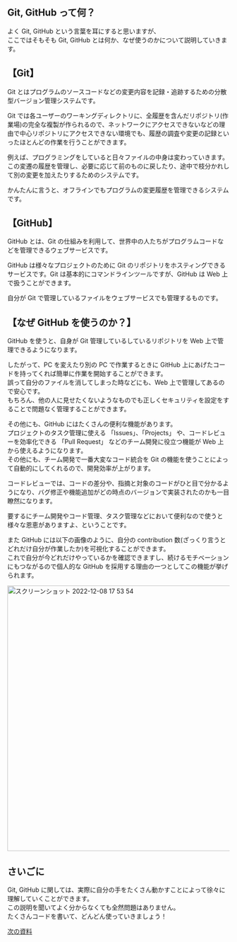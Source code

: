## Git, GitHub って何？

よく Git, GitHub という言葉を耳にすると思いますが、  
ここではそもそも Git, GitHub とは何か、なぜ使うのかについて説明していきます。

## 【Git】

Git とはプログラムのソースコードなどの変更内容を記録・追跡するための分散型バージョン管理システムです。

Git では各ユーザーのワーキングディレクトリに、全履歴を含んだリポジトリ(作業場)の完全な複製が作られるので、ネットワークにアクセスできないなどの理由で中心リポジトリにアクセスできない環境でも、履歴の調査や変更の記録といったほとんどの作業を行うことができます。

例えば、プログラミングをしていると日々ファイルの中身は変わっていきます。この変遷の履歴を管理し、必要に応じて前のものに戻したり、途中で枝分かれして別の変更を加えたりするためのシステムです。

かんたんに言うと、オフラインでもプログラムの変更履歴を管理できるシステムです。

## 【GitHub】

GitHub とは、Git の仕組みを利用して、世界中の人たちがプログラムコードなどを管理できるウェブサービスです。

GitHub は様々なプロジェクトのために Git のリポジトリをホスティングできるサービスです。Git は基本的にコマンドラインツールですが、GitHub は Web 上で扱うことができます。

自分が Git で管理しているファイルをウェブサービスでも管理するものです。

## 【なぜ GitHub を使うのか？】

GitHub を使うと、自身が Git 管理しているしているリポジトリを Web 上で管理できるようになります。

したがって、PC を変えたり別の PC で作業するときに GitHub 上にあげたコードを持ってくれば簡単に作業を開始することができます。  
誤って自分のファイルを消してしまった時などにも、Web 上で管理してあるので安心です。  
もちろん、他の人に見せたくないようなものでも正しくセキュリティを設定をすることで問題なく管理することができます。

その他にも、GitHub にはたくさんの便利な機能があります。  
プロジェクトのタスク管理に使える 「Issues」、「Projects」 や、コードレビューを効率化できる 「Pull Request」 などのチーム開発に役立つ機能が Web 上から使えるようになります。  
その他にも、チーム開発で一番大変なコード統合を Git の機能を使うことによって自動的にしてくれるので、開発効率が上がります。

コードレビューでは、コードの差分や、指摘と対象のコードがひと目で分かるようになり、バグ修正や機能追加がどの時点のバージョンで実装されたのかも一目瞭然になります。

要するにチーム開発やコード管理、タスク管理などにおいて便利なので使うと様々な恩恵がありますよ、ということです。

また GitHub には以下の画像のように、自分の contribution 数(ざっくり言うとどれだけ自分が作業したか)を可視化することができます。  
これで自分が今どれだけやっているかを確認できますし、続けるモチベーションにもつながるので個人的な GitHub を採用する理由の一つとしてこの機能が挙げられます。

<img width="600" alt="スクリーンショット 2022-12-08 17 53 54" src="https://user-images.githubusercontent.com/50654077/206402324-378d2a06-0954-42bd-8ecd-dff20dc6a0b0.png">

## さいごに

Git, GitHub に関しては、実際に自分の手をたくさん動かすことによって徐々に理解していくことができます。  
この説明を聞いてよく分からなくても全然問題はありません。  
たくさんコードを書いて、どんどん使っていきましょう！

[次の資料](02.md)
